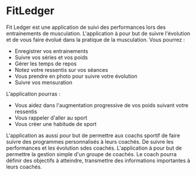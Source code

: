 # FitLedger

Fit Ledger est une application de suivi des performances lors des entrainements de musculation. L'application à pour but de suivre l'évolution et de vous faire évolué dans la pratique de la musculation. Vous pourrez :

- Enregistrer vos entrainements
- Suivre vos séries et vos poids
- Gérer les temps de repos
- Notez votre ressentis sur vos séances
- Vous prendre en photo pour suivre votre évolution
- Suivre vos mensuration

L'application pourras :

- Vous aidez dans l'augmentation progressive de vos poids suivant votre ressentis
- Vous rappeler d'aller au sport
- Vous créer une habitude de sport

L'application as aussi pour but de permettre aux coachs sportif de faire suivre des programmes personnalisés à leurs coachés. De suivre les performances et les évolution sdes coachés.
L'application à pour but de permettre la gestion simple d'un groupe de coachés. Le coach pourra définir des objectifs à atteindre, transmettre des informations importantes à leurs coachés.

